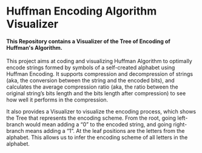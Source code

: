 # Huffman Encoding Algorithm Visualizer

#### This Repository contains a Visualizer of the Tree of Encoding of Huffman's Algorithm.

This project aims at coding and visualizing Huffman Algorithm to optimally encode strings formed by symbols of a self-created alphabet using Huffman Encoding. It supports compression and decompression of strings (aka, the conversion between the string and the encoded bits), and calculates the average compression ratio (aka, the ratio between the original string’s bits length and the bits length after compression) to see how well it performs in the compression.

It also provides a Visualizer to visualize the encoding process, which shows the Tree that represents the encoding scheme. From the root, going left-branch would mean adding a “0” to the encoded string, and going right-branch means adding a “1”. At the leaf positions are the letters from the alphabet. This allows us to infer the encoding scheme of all letters in the alphabet. 
